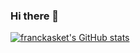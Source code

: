 ### Hi there 👋

<!--
**franckasket/franckasket** is a ✨ _special_ ✨ repository because its `README.md` (this file) appears on your GitHub profile.

Here are some ideas to get you started:

- 🔭 I’m currently working on ...
- 🌱 I’m currently learning ...
- 👯 I’m looking to collaborate on ...
- 🤔 I’m looking for help with ...
- 💬 Ask me about ...
- 📫 How to reach me: ...
- 😄 Pronouns: ...
- ⚡ Fun fact: ...
-->
[![franckasket's GitHub stats](https://github-readme-stats.vercel.app/api?username=franckasket)](https://github.com/franckasket/github-readme-stats)
